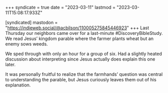 +++
syndicate = true
date = "2023-03-11"
lastmod = "2023-03-11T15:08:17.933Z"

[syndicated]
mastodon = "https://indieweb.social/@acbilson/110005275845446923"
+++
Last Thursday our neighbors came over for a last-minute #DiscoveryBibleStudy. We read Jesus’ kingdom parable where the farmer plants wheat but an enemy sows weeds.

We sped through with only an hour for a group of six. Had a slightly heated discussion about interpreting since Jesus actually does explain this one later.

It was personally fruitful to realize that the farmhands’ question was central to understanding the parable, but Jesus curiously leaves them out of his explanation.